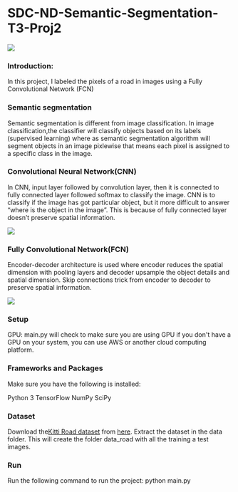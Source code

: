 # SDC-ND-Semantic-Segmentation-T3-Proj2


![](https://github.com/emilkaram/SDC-ND-Semantic-Segmentation-TensorFlow-T3-Proj2/blob/master/images/img_1.png)

### Introduction:
In this project, I labeled the pixels of a road in images using a Fully Convolutional Network (FCN)


### Semantic segmentation
Semantic segmentation is different from image classification. 
In image classification,the classifier will classify objects based on its labels (supervised learning) where as semantic segmentation algorithm will segment objects in an image pixlewise that means each pixel is assigned to a specific class in the image.


### Convolutional Neural Network(CNN) 
In CNN, input layer followed by convolution layer, then it is connected to fully connected layer followed softmax to classify the image. CNN is to classify if the image has got particular object, but it more difficult to answer “where is the object in the image”.
This is because of fully connected layer doesn’t preserve spatial information. 

![](https://github.com/emilkaram/SDC-ND-Semantic-Segmentation-TensorFlow-T3-Proj2/blob/master/images/image3.jpeg)


### Fully Convolutional Network(FCN)
Encoder-decoder architecture is used where encoder reduces the spatial dimension with pooling layers and decoder upsample the object details and spatial dimension. 
Skip connections trick from encoder to decoder to preserve spatial information.

![](https://github.com/emilkaram/SDC-ND-Semantic-Segmentation-TensorFlow-T3-Proj2/blob/master/images/img_2.png)



### Setup
GPU: main.py will check to make sure you are using GPU
if you don't have a GPU on your system, you can use AWS or another cloud computing platform.

### Frameworks and Packages
Make sure you have the following is installed:

Python 3
TensorFlow
NumPy
SciPy

### Dataset
Download the[Kitti Road dataset](http://www.cvlibs.net/datasets/kitti/eval_road.php) from [here](http://www.cvlibs.net/download.php?file=data_road.zip). Extract the dataset in the data folder. This will create the folder data_road with all the training a test images.

### Run
Run the following command to run the project:
python main.py
